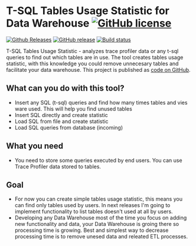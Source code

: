 # T-SQL Tables Usage Statistic for Data Warehouse   [![GitHub license](https://img.shields.io/github/license/LKrysik/TablesUsageStatistic.svg)](https://github.com/LKrysik/TablesUsageStatistic/blob/master/LICENSE)


[![Github Releases](https://img.shields.io/github/downloads/LKrysik/TablesUsageStatistic/latest/total.svg)](https://github.com/LKrysik/TablesUsageStatistic/releases/latest) [![GitHub release](https://img.shields.io/github/release/LKrysik/TablesUsageStatistic.svg)](https://github.com/LKrysik/TablesUsageStatistic/releases) [![Build status](https://tablesusagestatistic.visualstudio.com/TablesUsageStatistic/_apis/build/status/TablesUsageStatistic.svg)](https://tablesusagestatistic.visualstudio.com/TablesUsageStatistic/_apis/build/status/TablesUsageStatistic)


T-SQL Tables Usage Statistic - analyzes trace profiler data or any t-sql queries to find out which tables are in use. 
The tool creates tables usage statistic, with this knowledge you could remove unnecesary tables and facilitate your data warehouse.
This project is published as [code on GitHub](https://github.com/LKrysik/TablesUsageStatistic/).


## What can you do with this tool?

- Insert any SQL (t-sql) queries and find how many times tables and vies ware used. This will help you find unused tables
- Insert SQL directly and create statistic
- Load SQL from file and create statistic
- Load SQL queries from database (incoming)

## What you need

- You need to store some queries executed by end users. You can use Trace Profiler data stored to tables.

## Goal

- For now you can create simple tables usage statistic, this means you can find only tables used by users. In next releases I'm going to implement functionality to list tables doesn't used at all by users.
- Developing any Data Warehouse most of the time you focus on adding new functionality and data, your Data Warehouse is groing there so processing time is growing. Best and simplest way to decrease processing time is to remove unesed data and releated ETL processes.
